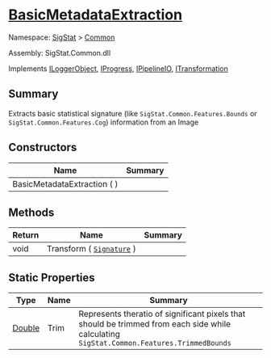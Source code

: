 # [BasicMetadataExtraction](./BasicMetadataExtraction.md)

Namespace: [SigStat]() > [Common]()

Assembly: SigStat.Common.dll

Implements [ILoggerObject](./ILoggerObject.md), [IProgress](./Helpers/IProgress.md), [IPipelineIO](./Pipeline/IPipelineIO.md), [ITransformation](./ITransformation.md)

## Summary
Extracts basic statistical signature (like `SigStat.Common.Features.Bounds` or `SigStat.Common.Features.Cog`) information from an Image

## Constructors

| Name | Summary | 
| --- | --- | 
| BasicMetadataExtraction (  ) |  | 


## Methods

| Return | Name | Summary | 
| --- | --- | --- | 
| void | Transform ( [`Signature`](./Signature.md) ) |  | 


## Static Properties

| Type | Name | Summary | 
| --- | --- | --- | 
| [Double](https://docs.microsoft.com/en-us/dotnet/api/System.Double) | Trim | Represents theratio of significant pixels that should be trimmed  from each side while calculating `SigStat.Common.Features.TrimmedBounds` | 


